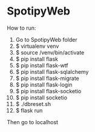 # SpotipyWeb

How to run:
1. Go to SpotipyWeb folder
2. $ virtualenv venv
3. $ source /venv/bin/activate
4. $ pip install flask
5. $ pip install flask-wtf
6. $ pip install flask-sqlalchemy
7. $ pip install flask-migrate
8. $ pip install flask-login
9. $ pip install flask-socketio
10. $ pip install socketio
11. $ ./dbreset.sh
12. $ flask run

Then go to localhost
